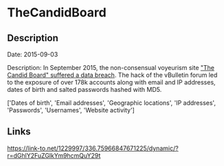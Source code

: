 # TheCandidBoard

## Description

Date: 2015-09-03

Description:
In September 2015, the non-consensual voyeurism site <a href="http://www.ibtimes.co.uk/upskirt-porn-website-hit-massive-data-leak-exposing-nearly-180000-voyeurs-1602756" target="_blank" rel="noopener">&quot;The Candid Board&quot; suffered a data breach</a>. The hack of the vBulletin forum led to the exposure of over 178k accounts along with email and IP addresses, dates of birth and salted passwords hashed with MD5.


['Dates of birth', 'Email addresses', 'Geographic locations', 'IP addresses', 'Passwords', 'Usernames', 'Website activity']

## Links

https://link-to.net/1229997/336.75966847671225/dynamic/?r=dGhlY2FuZGlkYm9hcmQuY29t